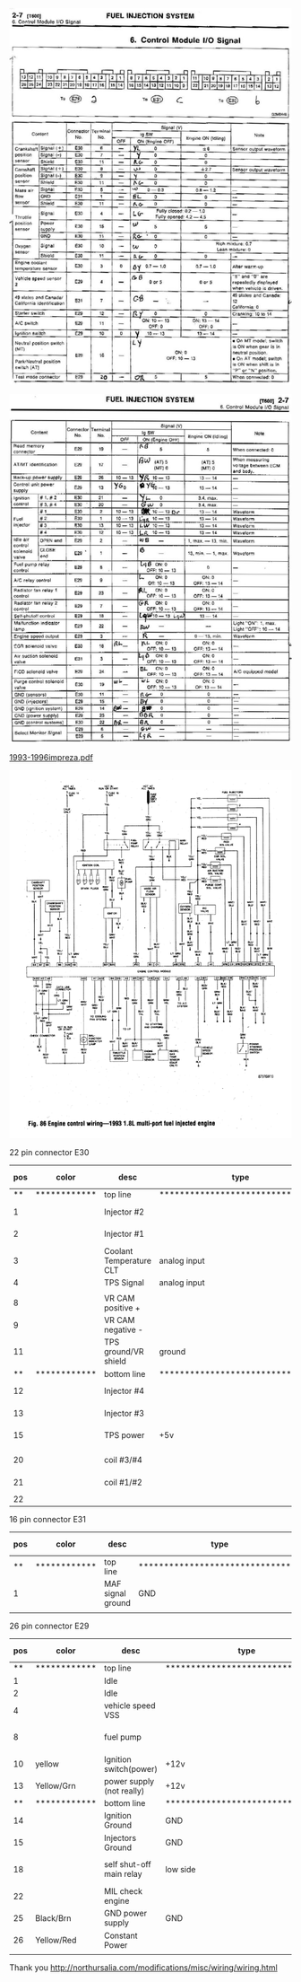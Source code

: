 ![x](oem_docs/Subaru/1993ecu.jpg)

![x](oem_docs/Subaru/1993ecu1.jpg)

[1993-1996impreza.pdf](oem_docs/Subaru/1993-1996impreza.pdf)


![x](oem_docs/Subaru/subaru-ej16-or18-wiring-diagram.gif)

22 pin connector E30

| pos | color        | desc                     | type                             | my color |
| --- | ------------ | ------------------------ | -------------------------------- | -------- |
| **  | ************ | top line                 | ******************************** |          |
| 1   |              | Injector #2              |                                  | 1A white   |
| 2   |              | Injector #1              |                                  | 1C blue   |
| 3   |              | Coolant Temperature CLT  | analog input                     | 1G green pin#18  |
| 4   |              | TPS Signal               | analog input                     | white!   |
|     |              |                          |                                  |          |
| 8   |              | VR CAM positive +        |                                  |          |
| 9   |              | VR CAM negative -        |                                  |          |
| 11  |              | TPS ground/VR shield     | ground                           | black! pin#17   |
| **  | ************ | bottom line              | ******************************** |          |
| 12  |              | Injector #4              |                                  | 1B green   |
| 13  |              | Injector #3              |                                  | 1D orange  |
| 15  |              | TPS power                | +5v                              | red. pin#44    |
|     |              |                          |                                  |          |
| 20  |              | coil #3/#4               |                                  | green 1R        |
| 21  |              | coil #1/#2               |                                  | blue 1T         |
| 22  |              |                          |                                  |          |


16 pin connector E31

| pos | color        | desc                     | type                             | my color |
| --- | ------------ | ------------------------ | -------------------------------- | -------- |
| **  | ************ | top line                 | ******************************** |        |
| 1   |              | MAF signal ground        | GND                              | 3A black!   |
|     |              |                          |                                  |          |


26 pin connector E29

| pos | color        | desc                     | type                             | my color |
| --- | ------------ | ------------------------ | -------------------------------- | -------- |
| **  | ************ | top line                 | ******************************** |          |
| 1   |              | Idle                     |                                  | 3A ls1        |
| 2   |              | Idle                     |                                  | 3C ls2        |
| 4   |              | vehicle speed VSS        |                                  |          |
| 8   |              | fuel pump                |                                  |    green gp1 pin#35 |
| 10  | yellow       | Ignition switch(power)   | +12v                             | 3S red      |
| 13  | Yellow/Grn   | power supply (not really)| +12v                             | 3Y red      |
| **  | ************ | bottom line              | ******************************** |          |
| 14  |              | Ignition Ground          | GND                              | 3B         |
| 15  |              | Injectors Ground         | GND                              | 3D black.   |
| 18  |              | self shut-off main relay | low side                         | 3J .orange pin#29  |
| 22  |              | MIL check engine         |                                  | white!   |
| 25  | Black/Brn    | GND power supply         | GND                              | 3X black    |
| 26  | Yellow/Red   | Constant Power           |                                  |          |
|     |              |                          |                                  |          |



Thank you http://northursalia.com/modifications/misc/wiring/wiring.html